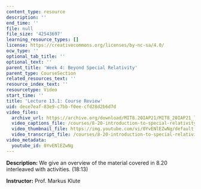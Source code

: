 ```yaml
---
content_type: resource
description: ''
end_time: ''
file: null
file_size: '42543697'
learning_resource_types: []
license: https://creativecommons.org/licenses/by-nc-sa/4.0/
ocw_type: ''
optional_tab_title: ''
optional_text: ''
parent_title: 'Week 4: Beyond Special Relativity'
parent_type: CourseSection
related_resources_text: ''
resource_index_text: ''
resourcetype: Video
start_time: ''
title: 'Lecture 13.1: Course Review'
uid: dece7eaf-83e9-c7bb-f0ee-cfd28d2b6d7d
video_files:
  archive_url: https://archive.org/download/MIT8.20IAP21/MIT8_20IAP21_lec13-1_300k.mp4
  video_captions_file: /courses/8-20-introduction-to-special-relativity-january-iap-2021/a0ddb073778f5e62a6d37fb4d90e31d8_0YvENlEZwNg.vtt
  video_thumbnail_file: https://img.youtube.com/vi/0YvENlEZwNg/default.jpg
  video_transcript_file: /courses/8-20-introduction-to-special-relativity-january-iap-2021/0652c31e1e3edecbf75c2cfc6d8f17cd_0YvENlEZwNg.pdf
video_metadata:
  youtube_id: 0YvENlEZwNg
---
```


**Description:** We give an overview of the material covered in 8.20 interleaved with activities. (18:13)

**Instructor:** Prof. Markus Klute

